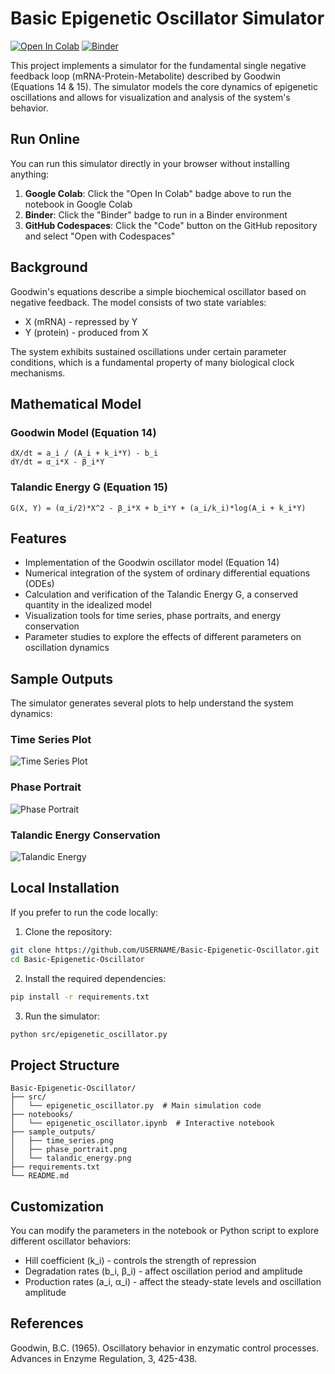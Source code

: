 # Basic Epigenetic Oscillator Simulator

[![Open In Colab](https://colab.research.google.com/assets/colab-badge.svg)](https://colab.research.google.com/github/USERNAME/Basic-Epigenetic-Oscillator/blob/main/notebooks/epigenetic_oscillator.ipynb)
[![Binder](https://mybinder.org/badge_logo.svg)](https://mybinder.org/v2/gh/USERNAME/Basic-Epigenetic-Oscillator/main?filepath=notebooks%2Fepigenetic_oscillator.ipynb)

This project implements a simulator for the fundamental single negative feedback loop (mRNA-Protein-Metabolite) described by Goodwin (Equations 14 & 15). The simulator models the core dynamics of epigenetic oscillations and allows for visualization and analysis of the system's behavior.

## Run Online

You can run this simulator directly in your browser without installing anything:

1. **Google Colab**: Click the "Open In Colab" badge above to run the notebook in Google Colab
2. **Binder**: Click the "Binder" badge to run in a Binder environment
3. **GitHub Codespaces**: Click the "Code" button on the GitHub repository and select "Open with Codespaces"

## Background

Goodwin's equations describe a simple biochemical oscillator based on negative feedback. The model consists of two state variables:
- X (mRNA) - repressed by Y
- Y (protein) - produced from X

The system exhibits sustained oscillations under certain parameter conditions, which is a fundamental property of many biological clock mechanisms.

## Mathematical Model

### Goodwin Model (Equation 14)
```
dX/dt = a_i / (A_i + k_i*Y) - b_i
dY/dt = α_i*X - β_i*Y
```

### Talandic Energy G (Equation 15)
```
G(X, Y) = (α_i/2)*X^2 - β_i*X + b_i*Y + (a_i/k_i)*log(A_i + k_i*Y)
```

## Features

- Implementation of the Goodwin oscillator model (Equation 14)
- Numerical integration of the system of ordinary differential equations (ODEs)
- Calculation and verification of the Talandic Energy G, a conserved quantity in the idealized model
- Visualization tools for time series, phase portraits, and energy conservation
- Parameter studies to explore the effects of different parameters on oscillation dynamics

## Sample Outputs

The simulator generates several plots to help understand the system dynamics:

### Time Series Plot
![Time Series Plot](https://github.com/USERNAME/Basic-Epigenetic-Oscillator/raw/main/sample_outputs/time_series.png)

### Phase Portrait
![Phase Portrait](https://github.com/USERNAME/Basic-Epigenetic-Oscillator/raw/main/sample_outputs/phase_portrait.png)

### Talandic Energy Conservation
![Talandic Energy](https://github.com/USERNAME/Basic-Epigenetic-Oscillator/raw/main/sample_outputs/talandic_energy.png)

## Local Installation

If you prefer to run the code locally:

1. Clone the repository:
```bash
git clone https://github.com/USERNAME/Basic-Epigenetic-Oscillator.git
cd Basic-Epigenetic-Oscillator
```

2. Install the required dependencies:
```bash
pip install -r requirements.txt
```

3. Run the simulator:
```bash
python src/epigenetic_oscillator.py
```

## Project Structure

```
Basic-Epigenetic-Oscillator/
├── src/
│   └── epigenetic_oscillator.py  # Main simulation code
├── notebooks/
│   └── epigenetic_oscillator.ipynb  # Interactive notebook
├── sample_outputs/
│   ├── time_series.png
│   ├── phase_portrait.png
│   └── talandic_energy.png
├── requirements.txt
└── README.md
```

## Customization

You can modify the parameters in the notebook or Python script to explore different oscillator behaviors:

- Hill coefficient (k_i) - controls the strength of repression
- Degradation rates (b_i, β_i) - affect oscillation period and amplitude
- Production rates (a_i, α_i) - affect the steady-state levels and oscillation amplitude

## References

Goodwin, B.C. (1965). Oscillatory behavior in enzymatic control processes. Advances in Enzyme Regulation, 3, 425-438. 